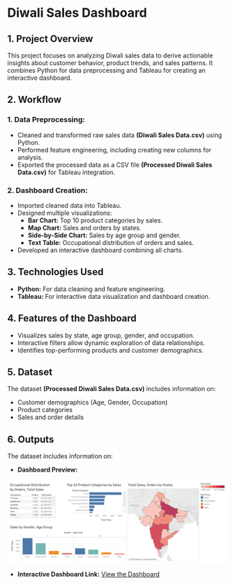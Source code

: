 # Diwali Sales Dashboard
<h2>1. Project Overview</h2>
<p>This project focuses on analyzing Diwali sales data to derive actionable insights about customer behavior, product trends, and sales patterns. It combines Python for data preprocessing and Tableau for creating an interactive dashboard.</p>

<h2>2. Workflow</h2>
<p>
    <h3>1. Data Preprocessing:</h3>
    <ul>
      <li>Cleaned and transformed raw sales data <b>(Diwali Sales Data.csv)</b> using Python.</li>
      <li>Performed feature engineering, including creating new columns for analysis.</li>
      <li>Exported the processed data as a CSV file <b>(Processed Diwali Sales Data.csv)</b> for Tableau integration.</li>
    </ul>
    <h3>2. Dashboard Creation:</h3>
    <ul>
      <li>Imported cleaned data into Tableau.</li>
      <li>
        Designed multiple visualizations:
        <ul type= "square">
          <li><b>Bar Chart:</b> Top 10 product categories by sales.</li>
          <li><b>Map Chart:</b> Sales and orders by states.</li>
          <li><b>Side-by-Side Chart:</b> Sales by age group and gender.</li>
          <li><b>Text Table:</b> Occupational distribution of orders and sales.</li>
        </ul>
      </li>
      <li>Developed an interactive dashboard combining all charts.</li>
    </ul>

</p>
<h2>3. Technologies Used</h2>
<ul>
  <li><b>Python:</b> For data cleaning and feature engineering.</li>
  <li><b>Tableau:</b> For interactive data visualization and dashboard creation.</li>
</ul>

<h2>4. Features of the Dashboard</h2>
<ul>
  <li>Visualizes sales by state, age group, gender, and occupation.</li>
  <li>Interactive filters allow dynamic exploration of data relationships.</li>
  <li>Identifies top-performing products and customer demographics.</li>
</ul>

<h2>5. Dataset</h2>
<p>The dataset <b>(Processed Diwali Sales Data.csv)</b> includes information on:</p>
<ul>
  <li>Customer demographics (Age, Gender, Occupation)</li>
  <li>Product categories</li>
  <li>Sales and order details</li>
</ul>

<h2>6. Outputs</h2>
<p>The dataset includes information on:</p>
<ul>
  <li><b>Dashboard Preview:</b></li>
</ul>

![Dashboard Preview](dashboard.png)

<ul>
  <li><b>Interactive Dashboard Link:</b> <a href="https://public.tableau.com/views/dashboard_17323611107920/Dashboard1?:language=en-US&:sid=&:redirect=auth&:display_count=n&:origin=viz_share_link">View the Dashboard</a></li>
</ul>



